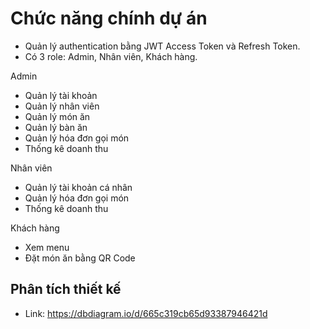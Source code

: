 # Chức năng chính dự án

- Quản lý authentication bằng JWT Access Token và Refresh Token.
- Có 3 role: Admin, Nhân viên, Khách hàng.

Admin

- Quản lý tài khoản
- Quản lý nhân viên
- Quản lý món ăn
- Quản lý bàn ăn
- Quản lý hóa đơn gọi món
- Thống kê doanh thu

Nhân viên

- Quản lý tài khoản cá nhân
- Quản lý hóa đơn gọi món
- Thống kê doanh thu

Khách hàng

- Xem menu
- Đặt món ăn bằng QR Code

## Phân tích thiết kế

- Link: https://dbdiagram.io/d/665c319cb65d93387946421d
